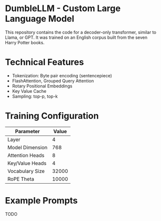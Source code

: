 # DumbleLLM - Custom Large Language Model

This repository contains the code for a decoder-only transformer, similar to Llama, or GPT. It was trained on an English corpus built from the seven Harry Potter books.

# Technical Features

- Tokenization: Byte pair encoding (sentencepiece)
- FlashAttention, Grouped Query Attention
- Rotary Positional Embeddings
- Key Value Cache
- Sampling: top-p, top-k


# Training Configuration
| **Parameter**          | **Value**   |
|-------------------------|-------------|
| Layer                  | 4           |
| Model Dimension        | 768         |
| Attention Heads        | 8           |
| Key/Value Heads        | 4           |
| Vocabulary Size        | 32000       |
| RoPE Theta             | 10000       |


# Example Prompts
TODO